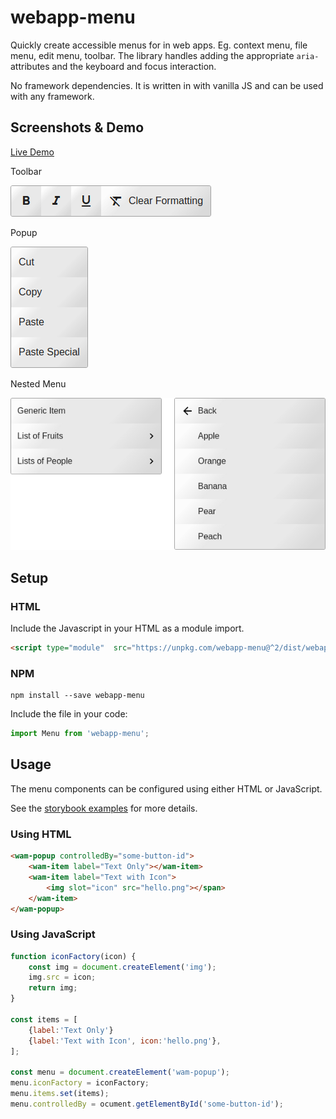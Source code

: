 # webapp-menu

Quickly create accessible menus for in web apps.  Eg. context menu, file menu, edit menu, toolbar.  The library handles adding the appropriate ```aria-``` attributes and the keyboard and focus interaction.  

No framework dependencies.  It is written in with vanilla JS and can be used with any framework.


## Screenshots & Demo

[Live Demo](https://webapp-menu.netlify.com/)

Toolbar

[![toolbar screenshot](screenshots/toolbar.png)](https://webapp-menu.netlify.com/)

Popup

[![context popup screenshot](screenshots/popup.png)](https://webapp-menu.netlify.com/)

Nested Menu

[![nested menu control screenshot](screenshots/nested-menu.png)](https://webapp-menu.netlify.com/)


## Setup

### HTML

Include the Javascript in your HTML as a module import.

```html
<script type="module"  src="https://unpkg.com/webapp-menu@^2/dist/webapp-menu.js"></script>
```

### NPM

```
npm install --save webapp-menu
```

Include the file in your code:

```javascript
import Menu from 'webapp-menu';
```

## Usage

The menu components can be configured using either HTML or JavaScript.

See the [storybook examples](https://webapp-menu.netlify.com/storybook/) for more details.

### Using HTML

```html
<wam-popup controlledBy="some-button-id">
    <wam-item label="Text Only"></wam-item>
    <wam-item label="Text with Icon">
        <img slot="icon" src="hello.png"></span>
    </wam-item>
</wam-popup>
```

### Using JavaScript

```javascript
function iconFactory(icon) {
    const img = document.createElement('img');
    img.src = icon;
    return img;
}

const items = [
    {label:'Text Only'}
    {label:'Text with Icon', icon:'hello.png'},
];

const menu = document.createElement('wam-popup');
menu.iconFactory = iconFactory;
menu.items.set(items);
menu.controlledBy = ocument.getElementById('some-button-id');
```